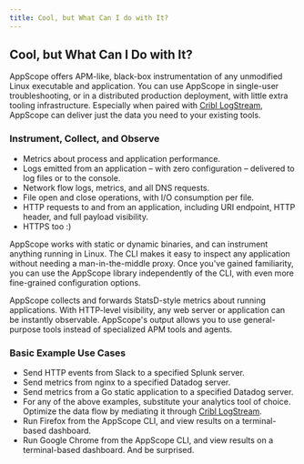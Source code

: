 ```yaml
---
title: Cool, but What Can I do with It?
---
```


## Cool, but What Can I Do with It?

AppScope offers APM-like, black-box instrumentation of any unmodified Linux executable and application. You can use AppScope in single-user troubleshooting, or in a distributed production deployment, with little extra tooling infrastructure. Especially when paired with [Cribl LogStream](https://cribl.io/product/), AppScope can deliver just the data you need to your existing tools.

### Instrument, Collect, and Observe

- Metrics about process and application performance.
- Logs emitted from an application – with zero configuration – delivered to log files or to the console.
- Network flow logs, metrics, and all DNS requests.
- File open and close operations, with I/O consumption per file.
- HTTP requests to and from an application, including URI endpoint, HTTP header, and full payload visibility.
- HTTPS too :)

AppScope works with static or dynamic binaries, and can instrument anything running in Linux. The CLI makes it easy to inspect any application without needing a man-in-the-middle proxy. Once you've gained familiarity, you can use the AppScope library independently of the CLI, with even more fine-grained configuration options.

AppScope collects and forwards StatsD-style metrics about running applications. With HTTP-level visibility, any web server or application can be instantly observable. AppScope's output allows you to use general-purpose tools instead of specialized APM tools and agents.

### Basic Example Use Cases

- Send HTTP events from Slack to a specified Splunk server.
- Send metrics from nginx to a specified Datadog server.
- Send metrics from a Go static application to a specified Datadog server.
- For any of the above examples, substitute your analytics tool of choice. Optimize the data flow by mediating it through [Cribl LogStream](https://cribl.io/product/).
- Run Firefox from the AppScope CLI, and view results on a terminal-based dashboard.
- Run Google Chrome from the AppScope CLI, and view results on a terminal-based dashboard. And be surprised.